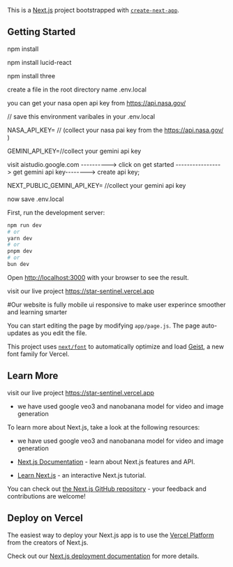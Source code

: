 This is a [Next.js](https://nextjs.org) project bootstrapped with [`create-next-app`](https://github.com/vercel/next.js/tree/canary/packages/create-next-app).

## Getting Started

npm install

npm install lucid-react

npm install three 

create a file in the root directory name         .env.local

you can get your nasa open api key from https://api.nasa.gov/     

// save this environment varibales in your .env.local

NASA_API_KEY= // (collect your nasa pai key from the  https://api.nasa.gov/  )

GEMINI_API_KEY=//collect your gemini api key  

 visit aistudio.google.com ----------> click on get started ----------------> get gemini api key--------> create api key;

NEXT_PUBLIC_GEMINI_API_KEY= //collect your gemini api key  

 
now save .env.local 

First, run the development server:

```bash
npm run dev
# or
yarn dev
# or
pnpm dev
# or
bun dev
```

Open [http://localhost:3000](http://localhost:3000) with your browser to see the result.


visit our live project      https://star-sentinel.vercel.app     


#Our website is fully mobile ui responsive to make user experince smoother and learning smarter








You can start editing the page by modifying `app/page.js`. The page auto-updates as you edit the file.

This project uses [`next/font`](https://nextjs.org/docs/app/building-your-application/optimizing/fonts) to automatically optimize and load [Geist](https://vercel.com/font), a new font family for Vercel.

## Learn More

visit our live project      https://star-sentinel.vercel.app


- we have used google veo3 and nanobanana model for video and image generation


To learn more about Next.js, take a look at the following resources:

- we have used google veo3 and nanobanana model for video and image generation




- [Next.js Documentation](https://nextjs.org/docs) - learn about Next.js features and API.
- [Learn Next.js](https://nextjs.org/learn) - an interactive Next.js tutorial.

You can check out [the Next.js GitHub repository](https://github.com/vercel/next.js) - your feedback and contributions are welcome!

## Deploy on Vercel

The easiest way to deploy your Next.js app is to use the [Vercel Platform](https://vercel.com/new?utm_medium=default-template&filter=next.js&utm_source=create-next-app&utm_campaign=create-next-app-readme) from the creators of Next.js.

Check out our [Next.js deployment documentation](https://nextjs.org/docs/app/building-your-application/deploying) for more details.

